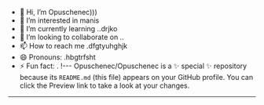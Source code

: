 - 👋 Hi, I’m Opuschenec)))
- 👀 I’m interested in manis
- 🌱 I’m currently learning ..drjko
- 💞️ I’m looking to collaborate on ..
- 📫 How to reach me .dfgtyuhghjk
- 😄 Pronouns: .hbgtrfsht
- ⚡ Fun fact: .
!---
Opuschenec/Opuschenec is a ✨ special ✨ repository because its `README.md` (this file) appears on your GitHub profile.
You can click the Preview link to take a look at your changes.
---
